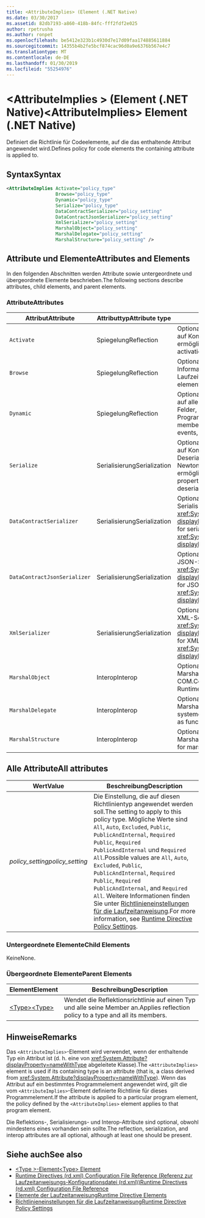 ```yaml
---
title: <AttributeImplies> (Element (.NET Native)
ms.date: 03/30/2017
ms.assetid: 82db7193-a860-418b-84fc-fff2fdf2e025
author: rpetrusha
ms.author: ronpet
ms.openlocfilehash: be5412e323b1c4930d7e17d09faa174885611884
ms.sourcegitcommit: 14355b4b2fe5bcf874cac96d0a9e6376b567e4c7
ms.translationtype: MT
ms.contentlocale: de-DE
ms.lasthandoff: 01/30/2019
ms.locfileid: "55254976"
---
```

# <a name="attributeimplies-element-net-native"></a><span data-ttu-id="b3f21-102">\<AttributeImplies > (Element (.NET Native)</span><span class="sxs-lookup"><span data-stu-id="b3f21-102">\<AttributeImplies> Element (.NET Native)</span></span>
<span data-ttu-id="b3f21-103">Definiert die Richtlinie für Codeelemente, auf die das enthaltende Attribut angewendet wird.</span><span class="sxs-lookup"><span data-stu-id="b3f21-103">Defines policy for code elements the containing attribute is applied to.</span></span>  
  
## <a name="syntax"></a><span data-ttu-id="b3f21-104">Syntax</span><span class="sxs-lookup"><span data-stu-id="b3f21-104">Syntax</span></span>  
  
```xml  
<AttributeImplies Activate="policy_type"  
                  Browse="policy_type"  
                  Dynamic="policy_type"  
                  Serialize="policy_type"   
                  DataContractSerializer="policy_setting"  
                  DataContractJsonSerializer="policy_setting"  
                  XmlSerializer="policy_setting"  
                  MarshalObject="policy_setting"  
                  MarshalDelegate="policy_setting"  
                  MarshalStructure="policy_setting" />  
```  
  
## <a name="attributes-and-elements"></a><span data-ttu-id="b3f21-105">Attribute und Elemente</span><span class="sxs-lookup"><span data-stu-id="b3f21-105">Attributes and Elements</span></span>  
 <span data-ttu-id="b3f21-106">In den folgenden Abschnitten werden Attribute sowie untergeordnete und übergeordnete Elemente beschrieben.</span><span class="sxs-lookup"><span data-stu-id="b3f21-106">The following sections describe attributes, child elements, and parent elements.</span></span>  
  
### <a name="attributes"></a><span data-ttu-id="b3f21-107">Attribute</span><span class="sxs-lookup"><span data-stu-id="b3f21-107">Attributes</span></span>  
  
|<span data-ttu-id="b3f21-108">Attribut</span><span class="sxs-lookup"><span data-stu-id="b3f21-108">Attribute</span></span>|<span data-ttu-id="b3f21-109">Attributtyp</span><span class="sxs-lookup"><span data-stu-id="b3f21-109">Attribute type</span></span>|<span data-ttu-id="b3f21-110">Beschreibung</span><span class="sxs-lookup"><span data-stu-id="b3f21-110">Description</span></span>|  
|---------------|--------------------|-----------------|  
|`Activate`|<span data-ttu-id="b3f21-111">Spiegelung</span><span class="sxs-lookup"><span data-stu-id="b3f21-111">Reflection</span></span>|<span data-ttu-id="b3f21-112">Optionales Attribut.</span><span class="sxs-lookup"><span data-stu-id="b3f21-112">Optional attribute.</span></span> <span data-ttu-id="b3f21-113">Steuert den Laufzeitzugriff auf Konstruktoren, um die Aktivierung von Instanzen zu ermöglichen.</span><span class="sxs-lookup"><span data-stu-id="b3f21-113">Controls runtime access to constructors to enable activation of instances.</span></span>|  
|`Browse`|<span data-ttu-id="b3f21-114">Spiegelung</span><span class="sxs-lookup"><span data-stu-id="b3f21-114">Reflection</span></span>|<span data-ttu-id="b3f21-115">Optionales Attribut.</span><span class="sxs-lookup"><span data-stu-id="b3f21-115">Optional attribute.</span></span> <span data-ttu-id="b3f21-116">Steuert das Abfragen von Informationen über Programmelemente, ermöglicht jedoch keinen Laufzeitzugriff.</span><span class="sxs-lookup"><span data-stu-id="b3f21-116">Controls querying for information about program elements, but does not enable any runtime access.</span></span>|  
|`Dynamic`|<span data-ttu-id="b3f21-117">Spiegelung</span><span class="sxs-lookup"><span data-stu-id="b3f21-117">Reflection</span></span>|<span data-ttu-id="b3f21-118">Optionales Attribut.</span><span class="sxs-lookup"><span data-stu-id="b3f21-118">Optional attribute.</span></span> <span data-ttu-id="b3f21-119">Steuert den Laufzeitzugriff auf alle Typmember, einschließlich Konstruktoren, Methoden, Felder, Eigenschaften und Ereignisse, um die dynamische Programmierung zu ermöglichen.</span><span class="sxs-lookup"><span data-stu-id="b3f21-119">Controls runtime access to all type members, including constructors, methods, fields, properties, and events, to enable dynamic programming.</span></span>|  
|`Serialize`|<span data-ttu-id="b3f21-120">Serialisierung</span><span class="sxs-lookup"><span data-stu-id="b3f21-120">Serialization</span></span>|<span data-ttu-id="b3f21-121">Optionales Attribut.</span><span class="sxs-lookup"><span data-stu-id="b3f21-121">Optional attribute.</span></span> <span data-ttu-id="b3f21-122">Steuert den Laufzeitzugriff auf Konstruktoren, Felder und Eigenschaften, um Serialisierung und Deserialisierung von Typinstanzen durch Bibliotheken wie das Newtonsoft JSON-Serialisierungsprogramm zu ermöglichen.</span><span class="sxs-lookup"><span data-stu-id="b3f21-122">Controls runtime access to constructors, fields, and properties, to enable type instances to be serialized and deserialized by libraries such as the Newtonsoft JSON serializer.</span></span>|  
|`DataContractSerializer`|<span data-ttu-id="b3f21-123">Serialisierung</span><span class="sxs-lookup"><span data-stu-id="b3f21-123">Serialization</span></span>|<span data-ttu-id="b3f21-124">Optionales Attribut.</span><span class="sxs-lookup"><span data-stu-id="b3f21-124">Optional attribute.</span></span> <span data-ttu-id="b3f21-125">Steuert die Richtlinie für die Serialisierung, die die <xref:System.Runtime.Serialization.DataContractSerializer?displayProperty=nameWithType>-Klasse verwendet.</span><span class="sxs-lookup"><span data-stu-id="b3f21-125">Controls policy for serialization that uses the <xref:System.Runtime.Serialization.DataContractSerializer?displayProperty=nameWithType> class.</span></span>|  
|`DataContractJsonSerializer`|<span data-ttu-id="b3f21-126">Serialisierung</span><span class="sxs-lookup"><span data-stu-id="b3f21-126">Serialization</span></span>|<span data-ttu-id="b3f21-127">Optionales Attribut.</span><span class="sxs-lookup"><span data-stu-id="b3f21-127">Optional attribute.</span></span> <span data-ttu-id="b3f21-128">Steuert die Richtlinie für die JSON-Serialisierung, die die <xref:System.Runtime.Serialization.Json.DataContractJsonSerializer?displayProperty=nameWithType>-Klasse verwendet.</span><span class="sxs-lookup"><span data-stu-id="b3f21-128">Controls policy for JSON serialization that uses the <xref:System.Runtime.Serialization.Json.DataContractJsonSerializer?displayProperty=nameWithType> class.</span></span>|  
|`XmlSerializer`|<span data-ttu-id="b3f21-129">Serialisierung</span><span class="sxs-lookup"><span data-stu-id="b3f21-129">Serialization</span></span>|<span data-ttu-id="b3f21-130">Optionales Attribut.</span><span class="sxs-lookup"><span data-stu-id="b3f21-130">Optional attribute.</span></span> <span data-ttu-id="b3f21-131">Steuert die Richtlinie für die XML-Serialisierung, die die <xref:System.Xml.Serialization.XmlSerializer?displayProperty=nameWithType>-Klasse verwendet.</span><span class="sxs-lookup"><span data-stu-id="b3f21-131">Controls policy for XML serialization that uses the <xref:System.Xml.Serialization.XmlSerializer?displayProperty=nameWithType> class.</span></span>|  
|`MarshalObject`|<span data-ttu-id="b3f21-132">Interop</span><span class="sxs-lookup"><span data-stu-id="b3f21-132">Interop</span></span>|<span data-ttu-id="b3f21-133">Optionales Attribut.</span><span class="sxs-lookup"><span data-stu-id="b3f21-133">Optional attribute.</span></span> <span data-ttu-id="b3f21-134">Steuert die Richtlinie für das Marshalling von Verweistypen zu Windows-Runtime und COM.</span><span class="sxs-lookup"><span data-stu-id="b3f21-134">Controls policy for marshaling reference types to Windows Runtime and COM.</span></span>|  
|`MarshalDelegate`|<span data-ttu-id="b3f21-135">Interop</span><span class="sxs-lookup"><span data-stu-id="b3f21-135">Interop</span></span>|<span data-ttu-id="b3f21-136">Optionales Attribut.</span><span class="sxs-lookup"><span data-stu-id="b3f21-136">Optional attribute.</span></span> <span data-ttu-id="b3f21-137">Steuert die Richtlinie für das Marshalling von Delegattypen als Funktionszeiger zu systemeigenem Code.</span><span class="sxs-lookup"><span data-stu-id="b3f21-137">Controls policy for marshaling delegate types as function pointers to native code.</span></span>|  
|`MarshalStructure`|<span data-ttu-id="b3f21-138">Interop</span><span class="sxs-lookup"><span data-stu-id="b3f21-138">Interop</span></span>|<span data-ttu-id="b3f21-139">Optionales Attribut.</span><span class="sxs-lookup"><span data-stu-id="b3f21-139">Optional attribute.</span></span> <span data-ttu-id="b3f21-140">Steuert die Richtlinie für das Marshalling von Werttypen zu systemeigenem Code.</span><span class="sxs-lookup"><span data-stu-id="b3f21-140">Controls policy for marshaling value types to native code.</span></span>|  
  
## <a name="all-attributes"></a><span data-ttu-id="b3f21-141">Alle Attribute</span><span class="sxs-lookup"><span data-stu-id="b3f21-141">All attributes</span></span>  
  
|<span data-ttu-id="b3f21-142">Wert</span><span class="sxs-lookup"><span data-stu-id="b3f21-142">Value</span></span>|<span data-ttu-id="b3f21-143">Beschreibung</span><span class="sxs-lookup"><span data-stu-id="b3f21-143">Description</span></span>|  
|-----------|-----------------|  
|<span data-ttu-id="b3f21-144">*policy_setting*</span><span class="sxs-lookup"><span data-stu-id="b3f21-144">*policy_setting*</span></span>|<span data-ttu-id="b3f21-145">Die Einstellung, die auf diesen Richtlinientyp angewendet werden soll.</span><span class="sxs-lookup"><span data-stu-id="b3f21-145">The setting to apply to this policy type.</span></span> <span data-ttu-id="b3f21-146">Mögliche Werte sind `All`, `Auto`, `Excluded`, `Public`, `PublicAndInternal`, `Required Public`, `Required PublicAndInternal` und `Required All`.</span><span class="sxs-lookup"><span data-stu-id="b3f21-146">Possible values are `All`, `Auto`, `Excluded`, `Public`, `PublicAndInternal`, `Required Public`, `Required PublicAndInternal`, and `Required All`.</span></span> <span data-ttu-id="b3f21-147">Weitere Informationen finden Sie unter [Richtlinieneinstellungen für die Laufzeitanweisung](../../../docs/framework/net-native/runtime-directive-policy-settings.md).</span><span class="sxs-lookup"><span data-stu-id="b3f21-147">For more information, see [Runtime Directive Policy Settings](../../../docs/framework/net-native/runtime-directive-policy-settings.md).</span></span>|  
  
### <a name="child-elements"></a><span data-ttu-id="b3f21-148">Untergeordnete Elemente</span><span class="sxs-lookup"><span data-stu-id="b3f21-148">Child Elements</span></span>  
 <span data-ttu-id="b3f21-149">Keine</span><span class="sxs-lookup"><span data-stu-id="b3f21-149">None.</span></span>  
  
### <a name="parent-elements"></a><span data-ttu-id="b3f21-150">Übergeordnete Elemente</span><span class="sxs-lookup"><span data-stu-id="b3f21-150">Parent Elements</span></span>  
  
|<span data-ttu-id="b3f21-151">Element</span><span class="sxs-lookup"><span data-stu-id="b3f21-151">Element</span></span>|<span data-ttu-id="b3f21-152">Beschreibung</span><span class="sxs-lookup"><span data-stu-id="b3f21-152">Description</span></span>|  
|-------------|-----------------|  
|[<span data-ttu-id="b3f21-153">\<Type></span><span class="sxs-lookup"><span data-stu-id="b3f21-153">\<Type></span></span>](../../../docs/framework/net-native/type-element-net-native.md)|<span data-ttu-id="b3f21-154">Wendet die Reflektionsrichtlinie auf einen Typ und alle seine Member an.</span><span class="sxs-lookup"><span data-stu-id="b3f21-154">Applies reflection policy to a type and all its members.</span></span>|  
  
## <a name="remarks"></a><span data-ttu-id="b3f21-155">Hinweise</span><span class="sxs-lookup"><span data-stu-id="b3f21-155">Remarks</span></span>  
 <span data-ttu-id="b3f21-156">Das `<AttributeImplies>`-Element wird verwendet, wenn der enthaltende Typ ein Attribut ist (d. h. eine von <xref:System.Attribute?displayProperty=nameWithType> abgeleitete Klasse).</span><span class="sxs-lookup"><span data-stu-id="b3f21-156">The `<AttributeImplies>` element is used if its containing type is an attribute (that is, a class derived from <xref:System.Attribute?displayProperty=nameWithType>).</span></span> <span data-ttu-id="b3f21-157">Wenn das Attribut auf ein bestimmtes Programmelement angewendet wird, gilt die vom `<AttributeImplies>`-Element definierte Richtlinie für dieses Programmelement.</span><span class="sxs-lookup"><span data-stu-id="b3f21-157">If the attribute is applied to a particular program element, the policy defined by the `<AttributeImplies>` element applies to that program element.</span></span>  
  
 <span data-ttu-id="b3f21-158">Die Reflektions-, Serialisierungs- und Interop-Attribute sind optional, obwohl mindestens eines vorhanden sein sollte.</span><span class="sxs-lookup"><span data-stu-id="b3f21-158">The reflection, serialization, and interop attributes are all optional, although at least one should be present.</span></span>  
  
## <a name="see-also"></a><span data-ttu-id="b3f21-159">Siehe auch</span><span class="sxs-lookup"><span data-stu-id="b3f21-159">See also</span></span>
- [<span data-ttu-id="b3f21-160">\<Type >-Element</span><span class="sxs-lookup"><span data-stu-id="b3f21-160">\<Type> Element</span></span>](../../../docs/framework/net-native/type-element-net-native.md)
- [<span data-ttu-id="b3f21-161">Runtime Directives (rd.xml) Configuration File Reference (Referenz zur Laufzeitanweisungs-Konfigurationsdatei (rd.xml))</span><span class="sxs-lookup"><span data-stu-id="b3f21-161">Runtime Directives (rd.xml) Configuration File Reference</span></span>](../../../docs/framework/net-native/runtime-directives-rd-xml-configuration-file-reference.md)
- [<span data-ttu-id="b3f21-162">Elemente der Laufzeitanweisung</span><span class="sxs-lookup"><span data-stu-id="b3f21-162">Runtime Directive Elements</span></span>](../../../docs/framework/net-native/runtime-directive-elements.md)
- [<span data-ttu-id="b3f21-163">Richtlinieneinstellungen für die Laufzeitanweisung</span><span class="sxs-lookup"><span data-stu-id="b3f21-163">Runtime Directive Policy Settings</span></span>](../../../docs/framework/net-native/runtime-directive-policy-settings.md)
